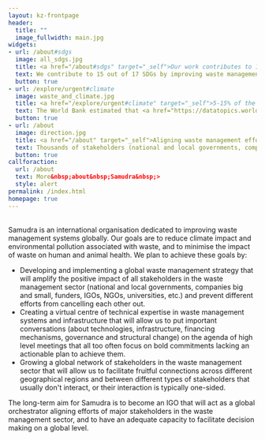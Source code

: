 ```yaml
---
layout: kz-frontpage
header:
  title: ""
  image_fullwidth: main.jpg
widgets:
- url: /about#sdgs
  image: all_sdgs.jpg
  title: <a href="/about#sdgs" target="_self">Our work contributes to 15 SDGs set by the UN</a>
  text: We contribute to 15 out of 17 SDGs by improving waste management systems around the world, increasing the coverage of waste collection services, reducing climate impact and environmental pollution associated with waste, minimising the impact of waste on human and animal health, and creating collaborative solutions where everyone’s contribution is truly appreciated instead of being expected.
  button: true
- url: /explore/urgent#climate
  image: waste_and_climate.jpg
  title: <a href="/explore/urgent#climate" target="_self">5-15% of the climate emergency is associated with waste</a> 
  text: The World Bank estimated that <a href="https://datatopics.worldbank.org/what-a-waste/" target="_blank">about 5% of total global GHG emissions</a> were generated from solid waste treatment and disposal in 2016, not including waste-related transportation. Additionally, a 2019 study demonstrated that black carbon emissions from open burning of waste have an impact equal to <a href="https://www.sciencedirect.com/science/article/abs/pii/S1352231019304388" target="_blank">2–10% of global CO2-equivalent emissions</a>.
  button: true
- url: /about
  image: direction.jpg
  title: <a href="/about" target="_self">Aligning waste management efforts</a> 
  text: Thousands of stakeholders (national and local governments, companies big and small, funders, IGOs, NGOs, universities, etc.) are already working towards addressing waste management challenges around the world. Often their impact is limited not by the lack of funding or talent, but by each other - their many efforts cancel each other out. Our mission is to increase everyone's positive impact by aligning these efforts instead.
  button: true
callforaction:
  url: /about
  text: More&nbsp;about&nbsp;Samudra&nbsp;>
  style: alert
permalink: /index.html
homepage: true
---
```


<br/>
Samudra is an international organisation dedicated to improving waste management systems globally.
Our goals are to reduce climate impact and environmental pollution associated with waste, and to minimise the impact of waste on human and animal health.
We plan to achieve these goals by:

* Developing and implementing a global waste management strategy that will amplify the positive impact of all stakeholders in the waste management sector (national and local governments, companies big and small, funders, IGOs, NGOs, universities, etc.) and prevent different efforts from cancelling each other out.
* Creating a virtual centre of technical expertise in waste management systems and infrastructure that will allow us to put important conversations (about technologies, infrastructure, financing mechanisms, governance and structural change) on the agenda of high level meetings that all too often focus on bold commitments lacking an actionable plan to achieve them.
* Growing a global network of stakeholders in the waste management sector that will allow us to facilitate fruitful connections across different geographical regions and between different types of stakeholders that usually don't interact, or their interaction is typically one-sided.

The long-term aim for Samudra is to become an IGO that will act as a global orchestrator aligning efforts of major stakeholders in the waste management sector, and to have an adequate capacity to facilitate decision making on a global level. 
